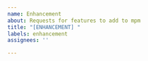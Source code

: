 ```yaml
---
name: Enhancement
about: Requests for features to add to mpm
title: "[ENHANCEMENT] "
labels: enhancement
assignees: ''

---
```



